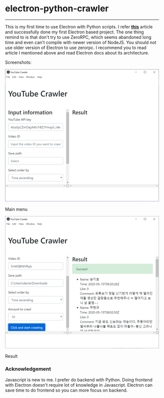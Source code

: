# electron-python-crawler
***
This is my first time to use Electron with Python scripts.
I refer __[this](https://medium.com/heuristics/electron-react-python-part-1-introduction-b228ccf8e889)__ article and successfully done my first Electron based project.
The one thing remind to is that don't try to use ZeroRPC, which seems abandoned long time and even can't compile with newer version of NodeJS. You should not use older version of Electron to use zerorpc.
I recommend you to read article I mentioned above and read Electron docs about its architecture.

Screenshots:

![1](https://github.com/hangon1234/electron-python-crawler/blob/master/1.png?raw=true)

Main menu

![2](https://github.com/hangon1234/electron-python-crawler/blob/master/2.png?raw=true)

Result

### Acknowledgement

Javascript is new to me. I prefer do backend with Python.
Doing frontend with Electron doesn't require lot of knowledge in Javascript.
Electron can save time to do frontend so you can more focus on backend.
